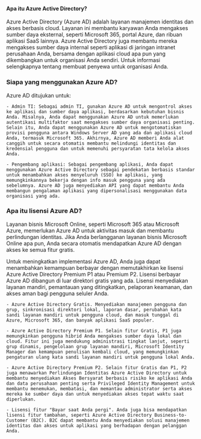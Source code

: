#### Apa itu Azure Active Directory?

Azure Active Directory (Azure AD) adalah layanan manajemen identitas dan akses berbasis cloud. Layanan ini membantu karyawan Anda mengakses sumber daya eksternal, seperti Microsoft 365, portal Azure, dan ribuan aplikasi SaaS lainnya. Azure Active Directory juga membantu mereka mengakses sumber daya internal seperti aplikasi di jaringan intranet perusahaan Anda, bersama dengan aplikasi cloud apa pun yang dikembangkan untuk organisasi Anda sendiri. Untuk informasi selengkapnya tentang membuat penyewa untuk organisasi Anda.

### Siapa yang menggunakan Azure AD?

Azure AD ditujukan untuk:

    - Admin TI: Sebagai admin TI, gunakan Azure AD untuk mengontrol akses ke aplikasi dan sumber daya aplikasi, berdasarkan kebutuhan bisnis Anda. Misalnya, Anda dapat menggunakan Azure AD untuk memerlukan autentikasi multifaktor saat mengakses sumber daya organisasi penting. Selain itu, Anda dapat menggunakan Azure AD untuk mengotomatiskan provisi pengguna antara Windows Server AD yang ada dan aplikasi cloud Anda, termasuk Microsoft 365. Akhirnya, Azure AD memberi Anda alat canggih untuk secara otomatis membantu melindungi identitas dan kredensial pengguna dan untuk memenuhi persyaratan tata kelola akses Anda.

    - Pengembang aplikasi: Sebagai pengembang aplikasi, Anda dapat menggunakan Azure Active Directory sebagai pendekatan berbasis standar untuk menambahkan akses menyeluruh (SSO) ke aplikasi, yang memungkinkannya bekerja dengan info masuk pengguna yang ada sebelumnya. Azure AD juga menyediakan API yang dapat membantu Anda membangun pengalaman aplikasi yang dipersonalisasi menggunakan data organisasi yang ada.

### Apa itu lisensi Azure AD?

Layanan bisnis Microsoft Online, seperti Microsoft 365 atau Microsoft Azure, memerlukan Azure AD untuk aktivitas masuk dan membantu perlindungan identitas. Jika Anda berlangganan layanan bisnis Microsoft Online apa pun, Anda secara otomatis mendapatkan Azure AD dengan akses ke semua fitur gratis.

Untuk meningkatkan implementasi Azure AD, Anda juga dapat menambahkan kemampuan berbayar dengan memutakhirkan ke lisensi Azure Active Directory Premium P1 atau Premium P2. Lisensi berbayar Azure AD dibangun di luar direktori gratis yang ada. Lisensi menyediakan layanan mandiri, pemantauan yang ditingkatkan, pelaporan keamanan, dan akses aman bagi pengguna seluler Anda.

    - Azure Active Directory Gratis. Menyediakan manajemen pengguna dan grup, sinkronisasi direktori lokal, laporan dasar, perubahan kata sandi layanan mandiri untuk pengguna cloud, dan masuk tunggal di Azure, Microsoft 365, dan banyak aplikasi SaaS populer.

    - Azure Active Directory Premium P1. Selain fitur Gratis, P1 juga memungkinkan pengguna hibrid Anda mengakses sumber daya lokal dan cloud. Fitur ini juga mendukung administrasi tingkat lanjut, seperti grup dinamis, pengelolaan grup layanan mandiri, Microsoft Identity Manager dan kemampuan penulisan kembali cloud, yang memungkinkan pengaturan ulang kata sandi layanan mandiri untuk pengguna lokal Anda.

    - Azure Active Directory Premium P2. Selain fitur Gratis dan P1, P2 juga menawarkan Perlindungan Identitas Azure Active Directory untuk membantu menyediakan Akses Bersyarat berbasis risiko ke aplikasi Anda dan data perusahaan penting serta Privileged Identity Management untuk membantu menemukan, membatasi, dan memantau administrator serta akses mereka ke sumber daya dan untuk menyediakan akses tepat waktu saat diperlukan.

    - Lisensi fitur "Bayar saat Anda pergi". Anda juga bisa mendapatkan lisensi fitur tambahan, seperti Azure Active Directory Business-to-Customer (B2C). B2C dapat membantu Anda menyediakan solusi manajemen identitas dan akses untuk aplikasi yang berhadapan dengan pelanggan Anda.